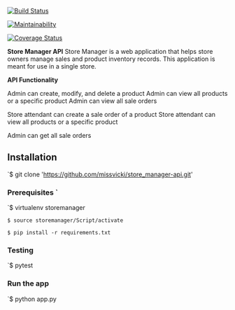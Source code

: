 
[![**Build Status**](https://travis-ci.org/missvicki/store_manager-api.svg?branch=161204542-admin-get-all-sale-orders)](https://travis-ci.org/missvicki/store_manager-api) 

[![Maintainability](https://api.codeclimate.com/v1/badges/a68f287f8f7b9bf13c07/maintainability)](https://codeclimate.com/github/missvicki/store_manager-api/maintainability)


[![Coverage Status](https://coveralls.io/repos/github/missvicki/store_manager-api/badge.svg?branch=161204542-admin-get-all-sale-orders)](https://coveralls.io/github/missvicki/store_manager-api?branch=161204542-admin-get-all-sale-orders)



**Store Manager API** 
Store Manager is a web application that helps store owners manage sales and product inventory records. This application is meant for use in a single store.    


**API Functionality**

Admin can create, modify, and delete a product
Admin can view all products or a specific product
Admin can view all sale orders

Store attendant can create a sale order of a product
Store attendant can view all products or a specific product

Admin can get all sale orders



## Installation
`$ git clone 'https://github.com/missvicki/store_manager-api.git'


### Prerequisites `

`$ virtualenv storemanager

`$ source storemanager/Script/activate`

`$ pip install -r requirements.txt`

### Testing
`$ pytest 

### Run the app

`$ python app.py



